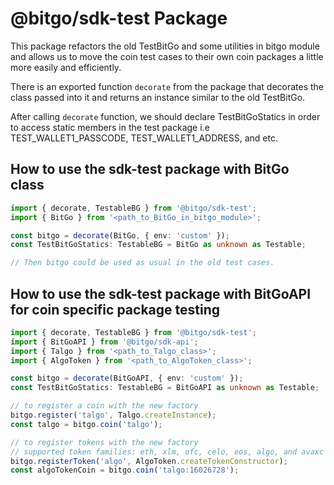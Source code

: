 # @bitgo/sdk-test Package

This package refactors the old TestBitGo and some utilities in bitgo module and allows us to move the coin test cases to their own coin packages a little more easily and efficiently.

There is an exported function `decorate` from the package that decorates the class passed into it and returns an instance similar to the old TestBitGo.

After calling `decorate` function, we should declare TestBitGoStatics in order to access static members in the test package i.e TEST_WALLET1_PASSCODE, TEST_WALLET1_ADDRESS, and etc.

## How to use the sdk-test package with BitGo class

```typescript
import { decorate, TestableBG } from '@bitgo/sdk-test';
import { BitGo } from '<path_to_BitGo_in_bitgo_module>';

const bitgo = decorate(BitGo, { env: 'custom' });
const TestBitGoStatics: TestableBG = BitGo as unknown as Testable;

// Then bitgo could be used as usual in the old test cases.
```

## How to use the sdk-test package with BitGoAPI for coin specific package testing

```typescript
import { decorate, TestableBG } from '@bitgo/sdk-test';
import { BitGoAPI } from '@bitgo/sdk-api';
import { Talgo } from '<path_to_Talgo_class>';
import { AlgoToken } from '<path_to_AlgoToken_class>';

const bitgo = decorate(BitGoAPI, { env: 'custom' });
const TestBitGoStatics: TestableBG = BitGoAPI as unknown as Testable;

// to register a coin with the new factory
bitgo.register('talgo', Talgo.createInstance);
const talgo = bitgo.coin('talgo');

// to register tokens with the new factory
// supported token families: eth, xlm, ofc, celo, eos, algo, and avaxc
bitgo.registerToken('algo', AlgoToken.createTokenConstructor);
const algoTokenCoin = bitgo.coin('talgo:16026728');
```
